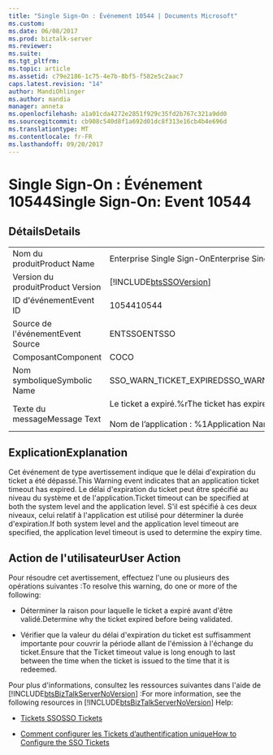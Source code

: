 ```yaml
---
title: "Single Sign-On : Événement 10544 | Documents Microsoft"
ms.custom: 
ms.date: 06/08/2017
ms.prod: biztalk-server
ms.reviewer: 
ms.suite: 
ms.tgt_pltfrm: 
ms.topic: article
ms.assetid: c79e2186-1c75-4e7b-8bf5-f582e5c2aac7
caps.latest.revision: "14"
author: MandiOhlinger
ms.author: mandia
manager: anneta
ms.openlocfilehash: a1a01cda4272e2851f929c35fd2b767c321a9dd0
ms.sourcegitcommit: cb908c540d8f1a692d01dc8f313e16cb4b4e696d
ms.translationtype: MT
ms.contentlocale: fr-FR
ms.lasthandoff: 09/20/2017
---
```

# <a name="single-sign-on-event-10544"></a><span data-ttu-id="8fcc1-102">Single Sign-On : Événement 10544</span><span class="sxs-lookup"><span data-stu-id="8fcc1-102">Single Sign-On: Event 10544</span></span>
## <a name="details"></a><span data-ttu-id="8fcc1-103">Détails</span><span class="sxs-lookup"><span data-stu-id="8fcc1-103">Details</span></span>  
  
|||  
|-|-|  
|<span data-ttu-id="8fcc1-104">Nom du produit</span><span class="sxs-lookup"><span data-stu-id="8fcc1-104">Product Name</span></span>|<span data-ttu-id="8fcc1-105">Enterprise Single Sign-On</span><span class="sxs-lookup"><span data-stu-id="8fcc1-105">Enterprise Single Sign-On</span></span>|  
|<span data-ttu-id="8fcc1-106">Version du produit</span><span class="sxs-lookup"><span data-stu-id="8fcc1-106">Product Version</span></span>|[!INCLUDE[btsSSOVersion](../includes/btsssoversion-md.md)]|  
|<span data-ttu-id="8fcc1-107">ID d'événement</span><span class="sxs-lookup"><span data-stu-id="8fcc1-107">Event ID</span></span>|<span data-ttu-id="8fcc1-108">10544</span><span class="sxs-lookup"><span data-stu-id="8fcc1-108">10544</span></span>|  
|<span data-ttu-id="8fcc1-109">Source de l'événement</span><span class="sxs-lookup"><span data-stu-id="8fcc1-109">Event Source</span></span>|<span data-ttu-id="8fcc1-110">ENTSSO</span><span class="sxs-lookup"><span data-stu-id="8fcc1-110">ENTSSO</span></span>|  
|<span data-ttu-id="8fcc1-111">Composant</span><span class="sxs-lookup"><span data-stu-id="8fcc1-111">Component</span></span>|<span data-ttu-id="8fcc1-112">CO</span><span class="sxs-lookup"><span data-stu-id="8fcc1-112">CO</span></span>|  
|<span data-ttu-id="8fcc1-113">Nom symbolique</span><span class="sxs-lookup"><span data-stu-id="8fcc1-113">Symbolic Name</span></span>|<span data-ttu-id="8fcc1-114">SSO_WARN_TICKET_EXPIRED</span><span class="sxs-lookup"><span data-stu-id="8fcc1-114">SSO_WARN_TICKET_EXPIRED</span></span>|  
|<span data-ttu-id="8fcc1-115">Texte du message</span><span class="sxs-lookup"><span data-stu-id="8fcc1-115">Message Text</span></span>|<span data-ttu-id="8fcc1-116">Le ticket a expiré.%r</span><span class="sxs-lookup"><span data-stu-id="8fcc1-116">The ticket has expired.%r</span></span><br /><br /> <span data-ttu-id="8fcc1-117">Nom de l’application : %1</span><span class="sxs-lookup"><span data-stu-id="8fcc1-117">Application Name: %1</span></span>|  
  
## <a name="explanation"></a><span data-ttu-id="8fcc1-118">Explication</span><span class="sxs-lookup"><span data-stu-id="8fcc1-118">Explanation</span></span>  
 <span data-ttu-id="8fcc1-119">Cet événement de type avertissement indique que le délai d'expiration du ticket a été dépassé.</span><span class="sxs-lookup"><span data-stu-id="8fcc1-119">This Warning event indicates that an application ticket timeout has expired.</span></span> <span data-ttu-id="8fcc1-120">Le délai d'expiration du ticket peut être spécifié au niveau du système et de l'application.</span><span class="sxs-lookup"><span data-stu-id="8fcc1-120">Ticket timeout can be specified at both the system level and the application level.</span></span> <span data-ttu-id="8fcc1-121">S'il est spécifié à ces deux niveaux, celui relatif à l'application est utilisé pour déterminer la durée d'expiration.</span><span class="sxs-lookup"><span data-stu-id="8fcc1-121">If both system level and the application level timeout are specified, the application level timeout is used to determine the expiry time.</span></span>  
  
## <a name="user-action"></a><span data-ttu-id="8fcc1-122">Action de l'utilisateur</span><span class="sxs-lookup"><span data-stu-id="8fcc1-122">User Action</span></span>  
 <span data-ttu-id="8fcc1-123">Pour résoudre cet avertissement, effectuez l'une ou plusieurs des opérations suivantes :</span><span class="sxs-lookup"><span data-stu-id="8fcc1-123">To resolve this warning, do one or more of the following:</span></span>  
  
-   <span data-ttu-id="8fcc1-124">Déterminer la raison pour laquelle le ticket a expiré avant d'être validé.</span><span class="sxs-lookup"><span data-stu-id="8fcc1-124">Determine why the ticket expired before being validated.</span></span>  
  
-   <span data-ttu-id="8fcc1-125">Vérifier que la valeur du délai d'expiration du ticket est suffisamment importante pour couvrir la période allant de l'émission à l'échange du ticket.</span><span class="sxs-lookup"><span data-stu-id="8fcc1-125">Ensure that the Ticket timeout value is long enough to last between the time when the ticket is issued to the time that it is redeemed.</span></span>  
  
 <span data-ttu-id="8fcc1-126">Pour plus d'informations, consultez les ressources suivantes dans l'aide de [!INCLUDE[btsBizTalkServerNoVersion](../includes/btsbiztalkservernoversion-md.md)] :</span><span class="sxs-lookup"><span data-stu-id="8fcc1-126">For more information, see the following resources in [!INCLUDE[btsBizTalkServerNoVersion](../includes/btsbiztalkservernoversion-md.md)] Help:</span></span>  
  
-   [<span data-ttu-id="8fcc1-127">Tickets SSO</span><span class="sxs-lookup"><span data-stu-id="8fcc1-127">SSO Tickets</span></span>](../core/sso-tickets.md)  
  
-   [<span data-ttu-id="8fcc1-128">Comment configurer les Tickets d’authentification unique</span><span class="sxs-lookup"><span data-stu-id="8fcc1-128">How to Configure the SSO Tickets</span></span>](../core/how-to-configure-the-sso-tickets.md)